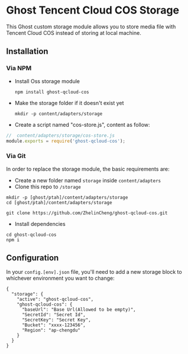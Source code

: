 # Ghost Tencent Cloud COS Storage
This Ghost custom storage module allows you to store media file with Tencent Cloud COS instead of storing at local machine.

## Installation

### Via NPM

- Install Oss storage module

  ```
  npm install ghost-qcloud-cos
  ```
  
- Make the storage folder if it doesn't exist yet

  ```
  mkdir -p content/adapters/storage
  ```
  
 - Create a script named "cos-store.js", content as follow:
 
 ```javascript
//  content/adapters/storage/cos-store.js
module.exports = require('ghost-qcloud-cos');
 ```

### Via Git
In order to replace the storage module, the basic requirements are:

- Create a new folder named `storage` inside `content/adapters`
- Clone this repo to `/storage`
```
mkdir -p [ghost/ptah]/content/adapters/storage
cd [ghost/ptah]/content/adapters/storage

git clone https://github.com/ZhelinCheng/ghost-qcloud-cos.git
```
- Install dependencies
```
cd ghost-qcloud-cos
npm i
```

## Configuration

In your `config.[env].json` file, you'll need to add a new storage block to whichever environment you want to change:

```
{
  "storage": {
    "active": "ghost-qcloud-cos",
    "ghost-qcloud-cos": {
      "baseUrl": "Base Url(Allowed to be empty)",
      "SecretId": "Secret Id",
      "SecretKey": "Secret Key",
      "Bucket": "xxxx-123456",
      "Region": "ap-chengdu"
    }
  }
}
```
